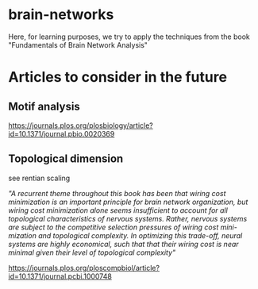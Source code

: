 # brain-networks
 Here, for learning purposes, we try to apply the techniques from the book "Fundamentals of Brain Network Analysis"



# Articles to consider in the future


## Motif analysis

https://journals.plos.org/plosbiology/article?id=10.1371/journal.pbio.0020369

## Topological dimension

see rentian scaling

*"A recurrent theme throughout 
this book has been that wiring cost minimization is an important principle for 
brain network organization, but wiring cost minimization alone seems insufficient 
to account for all topological characteristics of nervous systems. Rather, nervous 
systems are subject to the competitive selection pressures of wiring cost mini- 
mization and topological complexity. In optimizing this trade-off, neural systems 
are highly economical, such that that their wiring cost is near minimal given their 
level of topological complexity"*



https://journals.plos.org/ploscompbiol/article?id=10.1371/journal.pcbi.1000748
